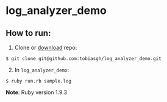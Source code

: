 # log_analyzer_demo

## How to run:
1. Clone or [download](https://github.com/tobiasgh/log_analyzer_demo/archive/master.zip) repo:

  ```
  $ git clone git@github.com:tobiasgh/log_analyzer_demo.git
  ```

2. In `log_analyzer_demo`:

  ```
  $ ruby run.rb sample.log
  ```
  **Note**: Ruby version 1.9.3
